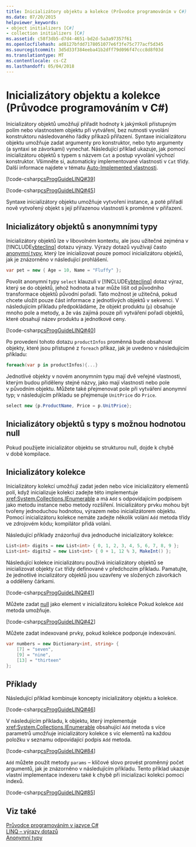 ```yaml
---
title: Inicializátory objektu a kolekce (Průvodce programováním v C#)
ms.date: 07/20/2015
helpviewer_keywords:
- object initializers [C#]
- collection initializers [C#]
ms.assetid: c58f3db5-d7d4-4651-bd2d-5a3a97357f61
ms.openlocfilehash: ad8127bfdd7178051077e6f3fe75c777acf5d345
ms.sourcegitcommit: 3d5d33f384eeba41b2dff79d096f47ccc8d8f03d
ms.translationtype: MT
ms.contentlocale: cs-CZ
ms.lasthandoff: 05/04/2018
---
```

# <a name="object-and-collection-initializers-c-programming-guide"></a>Inicializátory objektu a kolekce (Průvodce programováním v C#)
Inicializátory objektů umožňují přiřadit hodnoty k jakýmkoli přístupným polím nebo vlastnostem objektu při vytváření, bez nutnosti vyvolání konstruktoru následovaného řádky příkazů přiřazení. Syntaxe inicializátoru objektu umožňuje zadat argumenty pro konstruktor, nebo tyto argumenty (a syntaxi se závorkami) vynechat.  Následující příklad ukazuje, jak pomocí inicializátoru objektů s typem s názvem `Cat` a postup vyvolání výchozí konstruktor. Všimněte si, automaticky implementované vlastnosti v `Cat` třídy. Další informace najdete v tématu [Auto-Implemented vlastnosti](../../../csharp/programming-guide/classes-and-structs/auto-implemented-properties.md).  
  
 [!code-csharp[csProgGuideLINQ#39](../../../csharp/programming-guide/arrays/codesnippet/CSharp/object-and-collection-initializers_1.cs)]  
  
 [!code-csharp[csProgGuideLINQ#45](../../../csharp/programming-guide/arrays/codesnippet/CSharp/object-and-collection-initializers_2.cs)] 
 
Syntaxe inicializátory objektu umožňuje vytvoření instance, a poté přiřadí nově vytvořený objekt s její přiřazenou vlastnosti k proměnné v přiřazení.
  
## <a name="object-initializers-with-anonymous-types"></a>Inicializátory objektů s anonymními typy  
 Inicializátory objektů lze v libovolném kontextu, ale jsou užitečné zejména v [!INCLUDE[vbteclinq](~/includes/vbteclinq-md.md)] dotazu výrazy. Výrazy dotazů využívají často [anonymní typy](../../../csharp/programming-guide/classes-and-structs/anonymous-types.md), který lze inicializovat pouze pomocí inicializátoru objektů, jak je znázorněno v následující prohlášení.  
  
```csharp
var pet = new { Age = 10, Name = "Fluffy" };  
```  
  
 Povolit anonymní typy `select` klauzuli v [!INCLUDE[vbteclinq](~/includes/vbteclinq-md.md)] dotaz výraz, který se do objektů, jehož hodnota a tvar může lišit od původního transformace objektů původní pořadí. Tato možnost je užitečná, pokud chcete uložit pouze část informace z jednotlivých objektů v sekvenci. V následujícím příkladu předpokládáme, že objekt produktu (`p`) obsahuje mnoho pole a metody, a že vás zajímá pouze při vytváření pořadí objektů, které obsahují název produktu a jednotkové ceny.  
  
 [!code-csharp[csProgGuideLINQ#40](../../../csharp/programming-guide/arrays/codesnippet/CSharp/object-and-collection-initializers_3.cs)]  
  
 Po provedení tohoto dotazu `productInfos` proměnná bude obsahovat objekty, které jsou přístupné z `foreach` příkaz, jak je uvedeno v následujícím příkladu:  
  
```csharp
foreach(var p in productInfos){...}  
```  
  
 Jednotlivé objekty v novém anonymním typu mají dvě veřejné vlastnosti, kterým budou přiděleny stejné názvy, jako mají vlastnosti nebo pole v původním objektu. Můžete také přejmenovat pole při vytváření anonymní typ; v následujícím příkladu se přejmenuje `UnitPrice` do `Price`.  
  
```csharp
select new {p.ProductName, Price = p.UnitPrice};  
```  
  
## <a name="object-initializers-with-nullable-types"></a>Inicializátory objektů s typy s možnou hodnotou null  
 Pokud použijete inicializátor objektu se strukturou null, dojde k chybě v době kompilace.  
  
## <a name="collection-initializers"></a>Inicializátory kolekce  
 Inicializátory kolekcí umožňují zadat jeden nebo více inicializátory elementů polí, když inicializuje kolekci zadejte této implementuje <xref:System.Collections.IEnumerable> a má `Add` s odpovídajícím podpisem jako metodu instance nebo metody rozšíření. Inicializátory prvku mohou být tvořeny jednoduchou hodnotou, výrazem nebo inicializátorem objektu. Pomocí inicializátoru kolekce nemáte zadejte několik volání `Add` metoda třídy ve zdrojovém kódu; kompilátor přidá volání.  
  
 Následující příklady znázorňují dva jednoduché inicializátory kolekce:  
  
```csharp
List<int> digits = new List<int> { 0, 1, 2, 3, 4, 5, 6, 7, 8, 9 };  
List<int> digits2 = new List<int> { 0 + 1, 12 % 3, MakeInt() };  
```  
  
 Následující kolekce inicializátoru používá inicializátory objektů se inicializovat objekty `Cat` třídy definované v předchozím příkladu. Pamatujte, že jednotlivé incializátory objektů jsou uzavřeny ve složených závorkách a odděleny čárkami.  
  
 [!code-csharp[csProgGuideLINQ#41](../../../csharp/programming-guide/arrays/codesnippet/CSharp/object-and-collection-initializers_4.cs)]  
  
 Můžete zadat [null](../../../csharp/language-reference/keywords/null.md) jako element v inicializátoru kolekce Pokud kolekce `Add` metoda umožňuje.  
  
 [!code-csharp[csProgGuideLINQ#42](../../../csharp/programming-guide/arrays/codesnippet/CSharp/object-and-collection-initializers_5.cs)]  
  
 Můžete zadat indexované prvky, pokud kolekce podporuje indexování.  
  
```csharp
var numbers = new Dictionary<int, string> {   
    [7] = "seven",   
    [9] = "nine",   
    [13] = "thirteen"   
};  
```  
  
## <a name="examples"></a>Příklady

 Následující příklad kombinuje koncepty inicializátory objektu a kolekce.

 [!code-csharp[csProgGuideLINQ#46](../../../csharp/programming-guide/arrays/codesnippet/CSharp/object-and-collection-initializers_6.cs)]  
 
 V následujícím příkladu, k objektu, který implementuje <xref:System.Collections.IEnumerable> obsahující `Add` metoda s více parametrů umožňuje inicializátory kolekce s víc elementů na každou položku v seznamu odpovídající podpis `Add` metoda. 
 
 [!code-csharp[csProgGuideLINQ#84](../../../csharp/programming-guide/arrays/codesnippet/CSharp/object-and-collection-initializers_7.cs)]
 
 `Add` můžete použít metody `params` – klíčové slovo provést proměnný počet argumentů, jak je znázorněno v následujícím příkladu. Tento příklad ukazuje vlastní implementace indexeru také k chybě při inicializaci kolekci pomocí indexů.
 
 [!code-csharp[csProgGuideLINQ#85](../../../csharp/programming-guide/arrays/codesnippet/CSharp/object-and-collection-initializers_8.cs)]
 
## <a name="see-also"></a>Viz také  
 [Průvodce programováním v jazyce C#](../../../csharp/programming-guide/index.md)  
 [LINQ – výrazy dotazů](../../../csharp/programming-guide/linq-query-expressions/index.md)  
 [Anonymní typy](../../../csharp/programming-guide/classes-and-structs/anonymous-types.md)
